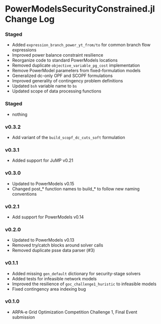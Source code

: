 PowerModelsSecurityConstrained.jl Change Log
============================================

### Staged
- Added `expression_branch_power_yt_from/to` for common branch flow expressions
- Improved power balance constraint resilience
- Reorganize code to standard PowerModels locations
- Removed duplicate `objective_variable_pg_cost` implementation
- Remove PowerModel parameters from fixed-formulation models
- Generalized dc-only OPF and SCOPF formulations
- Improved generality of contingency problem definitions
- Updated `bsh` variable name to `bs`
- Updated scope of data processing functions

### Staged
- nothing

### v0.3.2
- Add variant of the `build_scopf_dc_cuts_soft` formulation

### v0.3.1
- Added support for JuMP v0.21

### v0.3.0
- Updated to PowerModels v0.15
- Changed post_* function names to build_* to follow new naming conventions

### v0.2.1
- Add support for PowerModels v0.14

### v0.2.0
- Updated to PowerModels v0.13
- Removed try/catch blocks around solver calls
- Removed duplicate psse data parser (#3)

### v0.1.1
- Added missing `gen_default` dictionary for security-stage solvers
- Added tests for infeasible network models
- Improved the resilience of `goc_challenge1_huristic` to infeasible models
- Fixed contingency area indexing bug

### v0.1.0
- ARPA-e Grid Optimization Competition Challenge 1, Final Event submission
